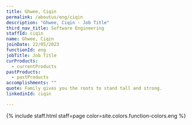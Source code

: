 ```yaml
---
title: Ghwee, Ciqin
permalink: /aboutus/eng/ciqin
description: "Ghwee, Ciqin - Job Title"
third_nav_title: Software Engineering
staffId: ciqin
name: Ghwee, Ciqin
joinDate: 22/05/2023
functionId: eng
jobTitle: Job Title
curProducts:
  - currentProducts
pastProducts:
  - pastProducts
accomplishments: ""
quote: Family gives you the roots to stand tall and strong.
linkedinId: ciqin

---
```


{% include staff.html staff=page color=site.colors.function-colors.eng %}
